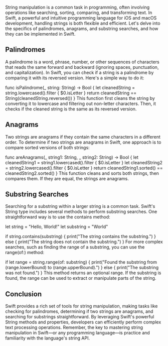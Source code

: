 String manipulation is a common task in programming, often involving operations like searching, sorting, comparing, and transforming text. In Swift, a powerful and intuitive programming language for iOS and macOS development, handling strings is both flexible and efficient. Let's delve into the specifics of palindromes, anagrams, and substring searches, and how they can be implemented in Swift.

## Palindromes

A palindrome is a word, phrase, number, or other sequences of characters that reads the same forward and backward (ignoring spaces, punctuation, and capitalization). In Swift, you can check if a string is a palindrome by comparing it with its reversed version. Here's a simple way to do it:

func isPalindrome(_ string: String) -> Bool {
    let cleanedString = string.lowercased().filter { $0.isLetter }
    return cleanedString == String(cleanedString.reversed())
}
This function first cleans the string by converting it to lowercase and filtering out non-letter characters. Then, it checks if the cleaned string is the same as its reversed version.

## Anagrams

Two strings are anagrams if they contain the same characters in a different order. To determine if two strings are anagrams in Swift, one approach is to compare sorted versions of both strings:

func areAnagrams(_ string1: String, _ string2: String) -> Bool {
    let cleanedString1 = string1.lowercased().filter { $0.isLetter }
    let cleanedString2 = string2.lowercased().filter { $0.isLetter }
    return cleanedString1.sorted() == cleanedString2.sorted()
}
This function cleans and sorts both strings, then compares them. If they are equal, the strings are anagrams.

## Substring Searches

Searching for a substring within a larger string is a common task. Swift's String type includes several methods to perform substring searches. One straightforward way is to use the contains method:

let string = "Hello, World!"
let substring = "World"

if string.contains(substring) {
    print("The string contains the substring.")
} else {
    print("The string does not contain the substring.")
}
For more complex searches, such as finding the range of a substring, you can use the range(of:) method:

if let range = string.range(of: substring) {
    print("Found the substring from \(range.lowerBound) to \(range.upperBound).")
} else {
    print("The substring was not found.")
}
This method returns an optional range. If the substring is found, the range can be used to extract or manipulate parts of the string.

## Conclusion

Swift provides a rich set of tools for string manipulation, making tasks like checking for palindromes, determining if two strings are anagrams, and searching for substrings straightforward. By leveraging Swift's powerful String methods and properties, developers can efficiently perform complex text processing operations. Remember, the key to mastering string manipulation in Swift—or any programming language—is practice and familiarity with the language's string API.